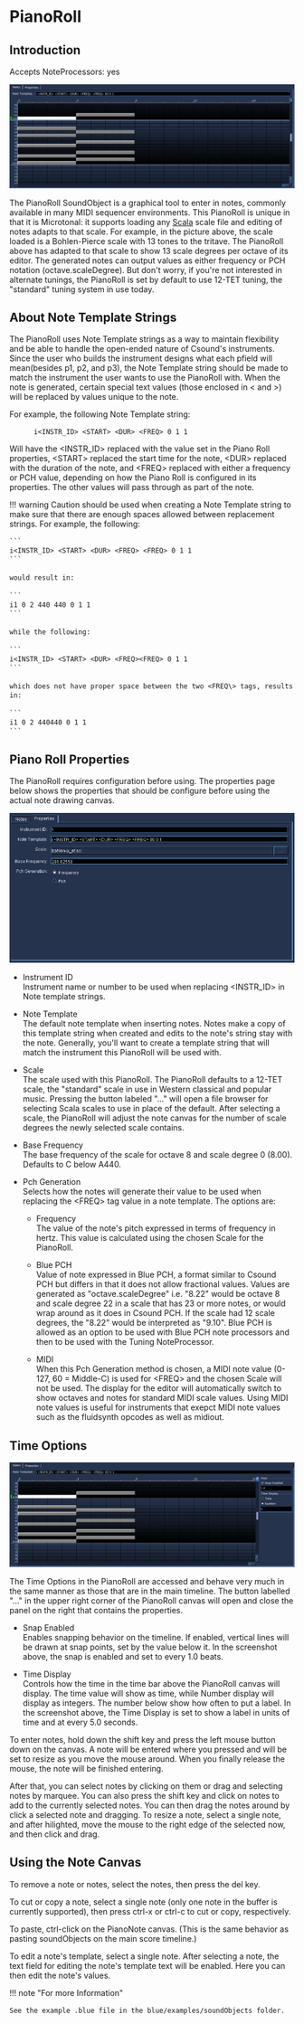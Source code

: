 # PianoRoll

## Introduction

Accepts NoteProcessors: yes

![ Piano Roll - Notes ](../../../images/pianoRoll_notes.png)

The PianoRoll SoundObject is a graphical tool to enter in notes,
commonly available in many MIDI sequencer environments. This PianoRoll
is unique in that it is Microtonal: it supports loading any
[Scala](http://www.huygens-fokker.org/scala/) scale file and editing of
notes adapts to that scale. For example, in the picture above, the scale
loaded is a Bohlen-Pierce scale with 13 tones to the tritave. The
PianoRoll above has adapted to that scale to show 13 scale degrees per
octave of its editor. The generated notes can output values as either
frequency or PCH notation (octave.scaleDegree). But don't worry, if
you're not interested in alternate tunings, the PianoRoll is set by
default to use 12-TET tuning, the "standard" tuning system in use today.

##  About Note Template Strings

The PianoRoll uses Note Template strings as a way to maintain
flexibility and be able to handle the open-ended nature of Csound's
instruments. Since the user who builds the instrument designs what each
pfield will mean(besides p1, p2, and p3), the Note Template string
should be made to match the instrument the user wants to use the
PianoRoll with. When the note is generated, certain special text values
(those enclosed in < and \>) will be replaced by values unique to the
note.

For example, the following Note Template string:

``` 
      i<INSTR_ID> <START> <DUR> <FREQ> 0 1 1
```

Will have the <INSTR\_ID\> replaced with the value set in the Piano
Roll properties, <START\> replaced the start time for the note, <DUR\>
replaced with the duration of the note, and <FREQ\> replaced with
either a frequency or PCH value, depending on how the Piano Roll is
configured in its properties. The other values will pass through as part
of the note.

!!! warning
    Caution should be used when creating a Note Template string to make sure
    that there are enough spaces allowed between replacement strings. For
    example, the following:

    ``` 
    i<INSTR_ID> <START> <DUR> <FREQ> <FREQ> 0 1 1
    ```

    would result in:

    ``` 
    i1 0 2 440 440 0 1 1
    ```

    while the following:

    ``` 
    i<INSTR_ID> <START> <DUR> <FREQ><FREQ> 0 1 1
    ```

    which does not have proper space between the two <FREQ\> tags, results
    in:

    ``` 
    i1 0 2 440440 0 1 1
    ```

##  Piano Roll Properties

The PianoRoll requires configuration before using. The
properties page below shows the properties that should be configure
before using the actual note drawing canvas.

![ Piano Roll - Notes - Properties ](../../../images/pianoRoll_properties.png)

  - Instrument ID  
    Instrument name or number to be used when replacing <INSTR\_ID\> in
    Note template strings.

  - Note Template  
    The default note template when inserting notes. Notes make a copy of
    this template string when created and edits to the note's string
    stay with the note. Generally, you'll want to create a template
    string that will match the instrument this PianoRoll will be used
    with.

  - Scale  
    The scale used with this PianoRoll. The PianoRoll defaults to a
    12-TET scale, the "standard" scale in use in Western classical and
    popular music. Pressing the button labeled "..." will open a file
    browser for selecting Scala scales to use in place of the default.
    After selecting a scale, the PianoRoll will adjust the note canvas
    for the number of scale degrees the newly selected scale contains.

  - Base Frequency  
    The base frequency of the scale for octave 8 and scale degree 0
    (8.00). Defaults to C below A440.

  - Pch Generation  
    Selects how the notes will generate their value to be used when
    replacing the <FREQ\> tag value in a note template. The options
    are:
    
      - Frequency  
        The value of the note's pitch expressed in terms of frequency in
        hertz. This value is calculated using the chosen Scale for the
        PianoRoll.
    
      - Blue PCH  
        Value of note expressed in Blue PCH, a format similar to Csound
        PCH but differs in that it does not allow fractional values.
        Values are generated as "octave.scaleDegree" i.e. "8.22" would
        be octave 8 and scale degree 22 in a scale that has 23 or more
        notes, or would wrap around as it does in Csound PCH. If the
        scale had 12 scale degrees, the "8.22" would be interpreted as
        "9.10". Blue PCH is allowed as an option to be used with Blue
        PCH note processors and then to be used with the Tuning
        NoteProcessor.
    
      - MIDI  
        When this Pch Generation method is chosen, a MIDI note value
        (0-127, 60 = Middle-C) is used for <FREQ\> and the chosen Scale
        will not be used. The display for the editor will automatically
        switch to show octaves and notes for standard MIDI scale values.
        Using MIDI note values is useful for instruments that exepct
        MIDI note values such as the fluidsynth opcodes as well as
        midiout.

## Time Options

![ Piano Roll - Notes - Time Options ](../../../images/pianoRoll_notes_snap.png)

The Time Options in the PianoRoll are accessed and behave very much in
the same manner as those that are in the main timeline. The button
labelled "..." in the upper right corner of the PianoRoll canvas will
open and close the panel on the right that contains the properties.

  - Snap Enabled  
    Enables snapping behavior on the timeline. If enabled, vertical
    lines will be drawn at snap points, set by the value below it. In
    the screenshot above, the snap is enabled and set to every 1.0
    beats.

  - Time Display  
    Controls how the time in the time bar above the PianoRoll canvas
    will display. The time value will show as time, while Number display
    will display as integers. The number below show how often to put a
    label. In the screenshot above, the Time Display is set to show a
    label in units of time and at every 5.0 seconds.

To enter notes, hold down the shift key and press the left mouse button
down on the canvas. A note will be entered where you pressed and will be
set to resize as you move the mouse around. When you finally release the
mouse, the note will be finished entering.

After that, you can select notes by clicking on them or drag and
selecting notes by marquee. You can also press the shift key and click
on notes to add to the currently selected notes. You can then drag the
notes around by click a selected note and dragging. To resize a note,
select a single note, and after hilighted, move the mouse to the right
edge of the selected now, and then click and drag.

##  Using the Note Canvas

To remove a note or notes, select the notes, then press the del key.

To cut or copy a note, select a single note (only one note in the buffer
is currently supported), then press ctrl-x or ctrl-c to cut or copy,
respectively.

To paste, ctrl-click on the PianoNote canvas. (This is the same behavior
as pasting soundObjects on the main score timeline.)

To edit a note's template, select a single note. After selecting a note,
the text field for editing the note's template text will be enabled.
Here you can then edit the note's values.

!!! note "For more Information"

    See the example .blue file in the blue/examples/soundObjects folder.

